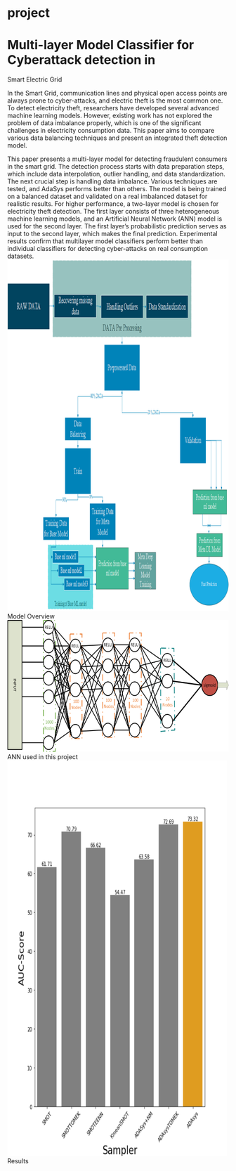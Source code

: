 # project
# Multi-layer Model Classifier for Cyberattack detection in
Smart Electric Grid

In the Smart Grid, communication lines and physical open access points are always prone to cyber-attacks, and electric theft is the most common one. To detect electricity theft,
researchers have developed several advanced machine learning models. However, existing work has not explored the problem of
data imbalance properly, which is one of the significant challenges in electricity consumption data. This paper aims to compare
various data balancing techniques and present an integrated theft detection model.

This paper presents a multi-layer model for detecting fraudulent consumers in the smart grid. The detection process starts
with data preparation steps, which include data interpolation,
outlier handling, and data standardization. The next crucial
step is handling data imbalance. Various techniques are tested,
and AdaSys performs better than others. The model is being
trained on a balanced dataset and validated on a real imbalanced
dataset for realistic results. For higher performance, a two-layer
model is chosen for electricity theft detection. The first layer
consists of three heterogeneous machine learning models, and an
Artificial Neural Network (ANN) model is used for the second
layer. The first layer’s probabilistic prediction serves as input to
the second layer, which makes the final prediction. Experimental
results confirm that multilayer model classifiers perform better
than individual classifiers for detecting cyber-attacks on real
consumption datasets.<img src="https://github.com/so5tech/project1/blob/master/d%20(2).png" alt="Alt Text" width="1200" height="800">
Model Overview
<img src="https://github.com/so5tech/project1/blob/master/fianl_ANN%20(1).png" alt="Alt Text" width="600" height="300">
ANN used in this project
<img src="https://github.com/so5tech/project1/blob/master/image1%20(1).png" alt="Alt Text" width="500" height="900">
Results


